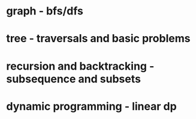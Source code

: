 # graph - bfs/dfs

# tree - traversals and basic problems

# recursion and backtracking - subsequence and subsets

# dynamic programming - linear dp
